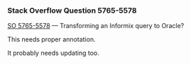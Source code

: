 ### Stack Overflow Question 5765-5578

[SO 5765-5578](https://stackoverflow.com/q/57655578) &mdash;
Transforming an Informix query to Oracle?

This needs proper annotation.

It probably needs updating too.

